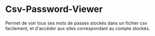 # Csv-Password-Viewer
Permet de voir tous ses mots de passes stockés dans un fichier csv facilement, et d'accéder aux sites correspondant au compte stockés.
